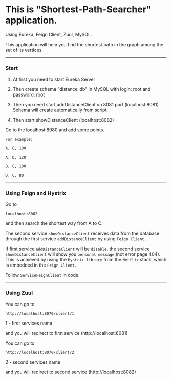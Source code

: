 # This is "Shortest-Path-Searcher" application.

Using Eureka, Feign Client, Zuul, MySQL.

This application will help you find the shortest path in the graph among the set of its vertices.

----

### Start

1) At first you need to start Eureka Server

2) Then create schema "distance_db" in MySQL with login: root and password: root

3) Then you need start addDistanceClient on 8081 port (localhost:8081)
Schema will create automatically from script.

4) Then start showDistanceClient (localhost:8082)

Go to the localhost:8080 and add some points.

    For example: 
    
    A, B, 100
    
    A, D, 120
    
    B, C, 100
    
    D, C, 80
    
----
### Using Feign and Hystrix

Go to 
    
    localhost:8082 
    
and then search the shortest way from A to C.

The second service `showDistanceClient` receives data from the database through the first service `addDistanceClient` by using `Feign Client.`

If first service `addDistanceClient` will be `disable`, the second service `showDistanceClient` will show you `personal message` (not error page 404).
This is achieved by using the `Hystrix library` from the `Netflix` stack, which is embedded in the `Feign Client.`

Follow `ServiceFeignClient` in code.

----
### Using Zuul

You can go to 
    
    http://localhost:8070/client/1

1 - first services name

and you will redirect to first service (http://localhost:8081)

You can go to 
    
    http://localhost:8070/client/2

2 - second services name

and you will redirect to second service (http://localhost:8082)
